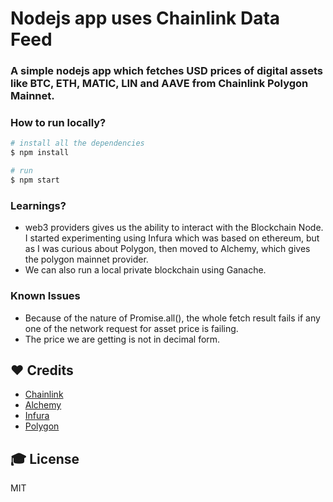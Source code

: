 # Nodejs app uses Chainlink Data Feed

### A simple nodejs app which fetches USD prices of digital assets like BTC, ETH, MATIC, LIN and AAVE from Chainlink Polygon Mainnet.

### How to run locally?
```sh
# install all the dependencies
$ npm install

# run
$ npm start
```

### Learnings?
- web3 providers gives us the ability to interact with the Blockchain Node. I started experimenting using Infura which was based on ethereum, but as I was curious about Polygon, then moved to Alchemy, which gives the polygon mainnet provider.
- We can also run a local private blockchain using Ganache.

### Known Issues
- Because of the nature of Promise.all(), the whole fetch result fails if any one of the network request for asset price is failing.
- The price we are getting is not in decimal form.

## ❤️ Credits

- [Chainlink](https://chain.link)
- [Alchemy](https://alchemy.com/)
- [Infura](https://infura.io/)
- [Polygon](https://www.polygon.technology/)

## 🎓 License

MIT
